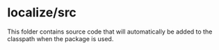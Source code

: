 # localize/src

This folder contains source code that will automatically be added to the classpath when
the package is used.
